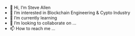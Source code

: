 - 👋 Hi, I’m Steve Allen
- 👀 I’m interested in Blockchain Engineering & Cypto Industry
- 🌱 I’m currently learning 
- 💞️ I’m looking to collaborate on ...
- 📫 How to reach me ...

<!---
stvallen25/stvallen25 is a ✨ special ✨ repository because its `README.md` (this file) appears on your GitHub profile.
You can click the Preview link to take a look at your changes.
--->
